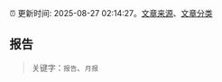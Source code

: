 :alarm_clock: 更新时间: 2025-08-27 02:14:27。[文章来源](/README.md)、[文章分类](/TAGS.md)

## 报告


> 关键字：`报告`、`月报`



